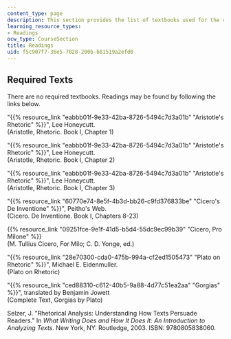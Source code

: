 ```yaml
---
content_type: page
description: This section provides the list of textbooks used for the course.
learning_resource_types:
- Readings
ocw_type: CourseSection
title: Readings
uid: f5c907f7-36e5-7028-200b-b81519a2efd0
---
```


Required Texts
--------------

There are no required textbooks. Readings may be found by following the links below.

"{{% resource_link "eabbb01f-9e33-42ba-8726-5494c7d3a01b" "Aristotle's Rhetoric" %}}", Lee Honeycutt.  
(Aristotle, Rhetoric. Book I, Chapter 1)

"{{% resource_link "eabbb01f-9e33-42ba-8726-5494c7d3a01b" "Aristotle's Rhetoric" %}}", Lee Honeycutt.  
(Aristotle, Rhetoric. Book I, Chapter 2)

"{{% resource_link "eabbb01f-9e33-42ba-8726-5494c7d3a01b" "Aristotle's Rhetoric" %}}", Lee Honeycutt.  
(Aristotle, Rhetoric. Book I, Chapter 3)

"{{% resource_link "60770e74-8e5f-4b3d-bb26-c9fd376833be" "Cicero's De Inventione" %}}", Peitho's Web.  
(Cicero. De Inventione. Book I, Chapters 8-23)

{{% resource_link "09251fce-9e1f-41d5-b5d4-55dc9ec99b39" "Cicero, Pro Milone" %}}  
(M. Tullius Cicero, For Milo; C. D. Yonge, ed.)

"{{% resource_link "28e70300-cda0-475b-994a-cf2ed1505473" "Plato on Rhetoric" %}}", Michael E. Eidenmuller.  
(Plato on Rhetoric)

"{{% resource_link "ced88310-c612-40b5-9a88-4d77c51ea2aa" "Gorgias" %}}", translated by Benjamin Jowett  
(Complete Text, Gorgias by Plato)

Selzer, J. "Rhetorical Analysis: Understanding How Texts Persuade Readers." In _What Writing Does and How It Does It: An Introduction to Analyzing Texts_. New York, NY: Routledge, 2003. ISBN: 9780805838060.